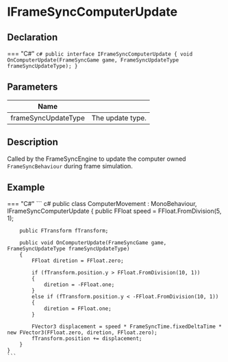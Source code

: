 # **IFrameSyncComputerUpdate**

## Declaration
=== "C#"
    ``` c#
    public interface IFrameSyncComputerUpdate
    {
        void OnComputerUpdate(FrameSyncGame game, FrameSyncUpdateType frameSyncUpdateType);
    }
    ```

## **Parameters**

| **Name**       |                         |
| ----------- | ------------------------------------ |
| frameSyncUpdateType     |  The update type.  |

## **Description**

Called by the FrameSyncEngine to update the computer owned `FrameSyncBehaviour` during frame simulation.

## **Example**
=== "C#"
    ``` c#
    public class ComputerMovement : MonoBehaviour, IFrameSyncComputerUpdate
    {
        public FFloat speed = FFloat.FromDivision(5, 1);

        public FTransform fTransform;

        public void OnComputerUpdate(FrameSyncGame game, FrameSyncUpdateType frameSyncUpdateType)
        {
            FFloat diretion = FFloat.zero;

            if (fTransform.position.y > FFloat.FromDivision(10, 1))
            {
                diretion = -FFloat.one;
            }
            else if (fTransform.position.y < -FFloat.FromDivision(10, 1))
            {
                diretion = FFloat.one;
            }

            FVector3 displacement = speed * FrameSyncTime.fixedDeltaTime * new FVector3(FFloat.zero, diretion, FFloat.zero);
            fTransform.position += displacement;
        }
    }
    ```